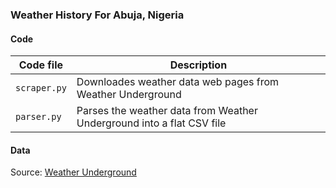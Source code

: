 ### Weather History For Abuja, Nigeria



#### Code

Code file | Description
---|---------
`scraper.py` | Downloades weather data web pages from Weather Underground
`parser.py` | Parses the weather data from Weather Underground into a flat CSV file


#### Data


Source: [Weather Underground](http://wunderground.com)

